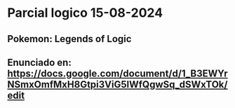 # Parcial logico 15-08-2024
## Pokemon: Legends of Logic
## Enunciado en: https://docs.google.com/document/d/1_B3EWYrNSmxOmfMxH8Gtpi3ViG5lWfQgwSq_dSWxTOk/edit
